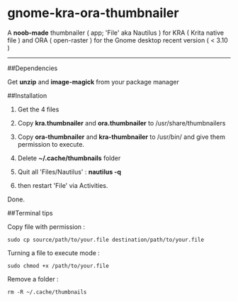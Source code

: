 gnome-kra-ora-thumbnailer
=========================

A **noob-made** thumbnailer ( app; 'File' aka Nautilus ) for KRA ( Krita native file ) and ORA ( open-raster ) for the Gnome desktop recent version ( &lt; 3.10 )   

___

##Dependencies

Get **unzip** and **image-magick** from your package manager

##Installation
1. Get the 4 files

2. Copy **kra.thumbnailer** and **ora.thumbnailer** to /usr/share/thumbnailers

3. Copy **ora-thumbnailer** and **kra-thumbnailer** to /usr/bin/ and give them permission to execute. 

4. Delete **~/.cache/thumbnails** folder 

5. Quit all 'Files/Nautilus' : **nautilus -q**

6. then restart 'File' via Activities.

Done.

##Terminal tips

Copy file with permission :
```
sudo cp source/path/to/your.file destination/path/to/your.file 
```

Turning a file to execute mode :
```
sudo chmod +x /path/to/your.file
```

Remove a folder :
```
rm -R ~/.cache/thumbnails
```
